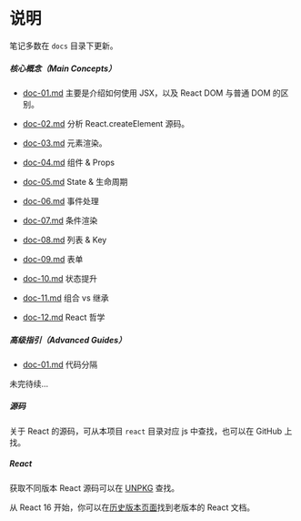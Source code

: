 # 说明

笔记多数在 `docs` 目录下更新。

##### 核心概念（Main Concepts）

* [doc-01.md](https://github.com/toFrankie/react-learn/blob/main/docs/main-concepts/doc-01.md) 主要是介绍如何使用 JSX，以及 React DOM 与普通 DOM 的区别。

* [doc-02.md](https://github.com/toFrankie/react-learn/blob/main/docs/main-concepts/doc-02.md) 分析 React.createElement 源码。

* [doc-03.md](https://github.com/toFrankie/react-learn/blob/main/docs/main-concepts/doc-03.md) 元素渲染。

* [doc-04.md](https://github.com/toFrankie/react-learn/blob/main/docs/main-concepts/doc-04.md) 组件 & Props

* [doc-05.md](https://github.com/toFrankie/react-learn/blob/main/docs/main-concepts/doc-05.md) State & 生命周期

* [doc-06.md](https://github.com/toFrankie/react-learn/blob/main/docs/main-concepts/doc-06.md) 事件处理

* [doc-07.md](https://github.com/toFrankie/react-learn/blob/main/docs/main-concepts/doc-07.md) 条件渲染

* [doc-08.md](https://github.com/toFrankie/react-learn/blob/main/docs/main-concepts/doc-08.md) 列表 & Key

* [doc-09.md](https://github.com/toFrankie/react-learn/blob/main/docs/main-concepts/doc-09.md) 表单

* [doc-10.md](https://github.com/toFrankie/react-learn/blob/main/docs/main-concepts/doc-10.md) 状态提升

* [doc-11.md](https://github.com/toFrankie/react-learn/blob/main/docs/main-concepts/doc-11.md) 组合 vs 继承

* [doc-12.md](https://github.com/toFrankie/react-learn/blob/main/docs/main-concepts/doc-12.md) React 哲学

##### 高级指引（Advanced Guides）

* [doc-01.md](https://github.com/toFrankie/react-learn/blob/main/docs/advanced-guides/doc-01.md) 代码分隔

未完待续...

##### 源码

关于 React 的源码，可从本项目 `react` 目录对应 js 中查找，也可以在 GitHub 上找。

##### React

获取不同版本 React 源码可以在 [UNPKG](https://unpkg.com/browse/react@15.7.0/) 查找。

从 React 16 开始，你可以在[历史版本页面](https://zh-hans.reactjs.org/versions/)找到老版本的 React 文档。